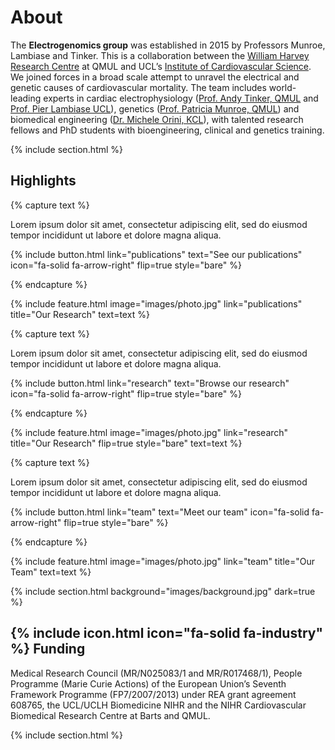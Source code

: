 ---
---

# About

The **Electrogenomics group** was established in 2015 by Professors Munroe, Lambiase and Tinker. This is a collaboration between the [William Harvey Research Centre](https://www.qmul.ac.uk/whri/) at QMUL and UCL’s [Institute of Cardiovascular Science](https://www.ucl.ac.uk/cardiovascular/ucl-institute-cardiovascular-science). We joined forces in a broad scale attempt to unravel the electrical and genetic causes of cardiovascular mortality. The team includes world-leading experts in cardiac electrophysiology ([Prof. Andy Tinker, QMUL](https://www.qmul.ac.uk/whri/people/academic-staff/items/tinkerandrew.html) and [Prof. Pier Lambiase UCL](https://profiles.ucl.ac.uk/878-pier-lambiase)), genetics ([Prof. Patricia Munroe, QMUL](https://www.qmul.ac.uk/whri/people/academic-staff/items/munroepatricia.html)) and biomedical engineering ([Dr. Michele Orini, KCL](https://kclpure.kcl.ac.uk/portal/en/persons/m.orini)), with talented research fellows and PhD students with bioengineering, clinical and genetics training.

{% include section.html %}

## Highlights

{% capture text %}

Lorem ipsum dolor sit amet, consectetur adipiscing elit, sed do eiusmod tempor incididunt ut labore et dolore magna aliqua.

{%
  include button.html
  link="publications"
  text="See our publications"
  icon="fa-solid fa-arrow-right"
  flip=true
  style="bare"
%}

{% endcapture %}

{%
  include feature.html
  image="images/photo.jpg"
  link="publications"
  title="Our Research"
  text=text
%}

{% capture text %}

Lorem ipsum dolor sit amet, consectetur adipiscing elit, sed do eiusmod tempor incididunt ut labore et dolore magna aliqua.

{%
  include button.html
  link="research"
  text="Browse our research"
  icon="fa-solid fa-arrow-right"
  flip=true
  style="bare"
%}

{% endcapture %}

{%
  include feature.html
  image="images/photo.jpg"
  link="research"
  title="Our Research"
  flip=true
  style="bare"
  text=text
%}

{% capture text %}

Lorem ipsum dolor sit amet, consectetur adipiscing elit, sed do eiusmod tempor incididunt ut labore et dolore magna aliqua.

{%
  include button.html
  link="team"
  text="Meet our team"
  icon="fa-solid fa-arrow-right"
  flip=true
  style="bare"
%}

{% endcapture %}

{%
  include feature.html
  image="images/photo.jpg"
  link="team"
  title="Our Team"
  text=text
%}

{% include section.html background="images/background.jpg" dark=true %}

## {% include icon.html icon="fa-solid fa-industry" %} Funding

Medical Research Council (MR/N025083/1 and MR/R017468/1), People Programme (Marie Curie Actions) of the European Union’s Seventh Framework Programme (FP7/2007/2013) under REA grant agreement 608765, the UCL/UCLH Biomedicine NIHR and the NIHR Cardiovascular Biomedical Research Centre at Barts and QMUL.

{% include section.html %}


